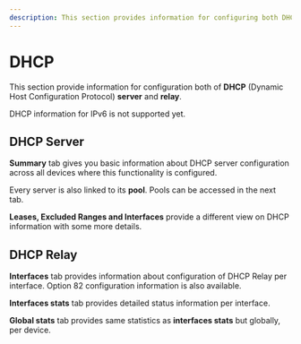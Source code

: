 ```yaml
---
description: This section provides information for configuring both DHCP (Dynamic Host Configuration Protocol) server and relay. 
---
```


# DHCP

This section provide information for configuration both of **DHCP** (Dynamic Host Configuration Protocol) **server** and **relay**.

DHCP information for IPv6 is not supported yet.

## DHCP Server

**Summary** tab gives you basic information about DHCP server configuration across all devices where this functionality is configured.

Every server is also linked to its **pool**. Pools can be accessed in the next tab.

**Leases, Excluded Ranges and Interfaces** provide a different view on DHCP information with some more details.

## DHCP Relay

**Interfaces** tab provides information about configuration of DHCP Relay per interface. Option 82 configuration information is also available.

**Interfaces stats** tab provides detailed status information per interface.

**Global stats** tab provides same statistics as **interfaces stats** but globally, per device.
